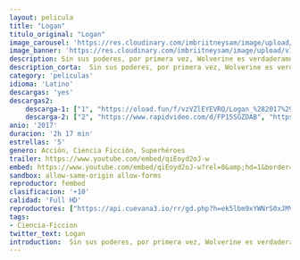 ```yaml
---
layout: pelicula
title: "Logan"
titulo_original: "Logan"
image_carousel: 'https://res.cloudinary.com/imbriitneysam/image/upload/v1543808328/logan-poster-min.jpg'
image_banner: 'https://res.cloudinary.com/imbriitneysam/image/upload/v1543808329/logan-banner-min.jpg'
description: Sin sus poderes, por primera vez, Wolverine es verdaderamente vulnerable. Después de una vida de dolor y angustia, sin rumbo y perdido en el mundo donde los X-Men son leyenda, su mentor Charles Xavier lo convence de asumir una última misión, proteger a una joven que será la única esperanza para la raza mutante. Tercera y última película protagonizada por Hugh Jackman en el papel de Lobezno.
description_corta:  Sin sus poderes, por primera vez, Wolverine es verdaderamente vulnerable. Después de una vida de dolor y angustia, sin rumbo y perdido en el mundo donde los X-Men son leyenda, su mentor Charles Xavier lo convence de asumir una última..
category: 'peliculas'
idioma: 'Latino'
descargas: 'yes'
descargas2:
    descarga-1: ["1", "https://oload.fun/f/vzVZlEYEVRQ/Logan_%282017%29.MP4.mp4", "https://www.google.com/s2/favicons?domain=openload.co","OpenLoad","https://res.cloudinary.com/imbriitneysam/image/upload/v1541473684/mexico.png", "Latino", "Full HD"]
    descarga-2: ["2", "https://www.rapidvideo.com/d/FP15SGZDAB", "https://www.google.com/s2/favicons?domain=www.rapidvideo.com","RapidVideo","https://res.cloudinary.com/imbriitneysam/image/upload/v1541473684/mexico.png", "Latino", "Full HD"]
anio: '2017'
duracion: '2h 17 min'
estrellas: '5'
genero: Acción, Ciencia Ficción, Superhéroes
trailer: https://www.youtube.com/embed/qiEoyd2oJ-w
embed: https://www.youtube.com/embed/qiEoyd2oJ-w?rel=0&amp;hd=1&border=0&wmode=opaque&enablejsapi=1&modestbranding=1&controls=1&showinfo=1
sandbox: allow-same-origin allow-forms
reproductor: fembed
clasificacion: '+10'
calidad: 'Full HD'
reproductores: ["https://api.cuevana3.io/rr/gd.php?h=ek5lbm9xYWNrS0xJMVp5b21KREk0dFBLbjVkaHhkRGdrOG1jbnBpUnhhS1YwbnVsbnBXczZLYVpoNENXdWEvQWxxeWdjMkRLcmRUV3NINTRpZEtwN1pXU3FadVkyUT09"]
tags:
- Ciencia-Ficcion
twitter_text: Logan
introduction:  Sin sus poderes, por primera vez, Wolverine es verdaderamente vulnerable. Después de una vida de dolor y angustia, sin rumbo y perdido en el mundo donde los X-Men son leyenda, su mentor Charles Xavier lo convence de asumir una última..
---
```












